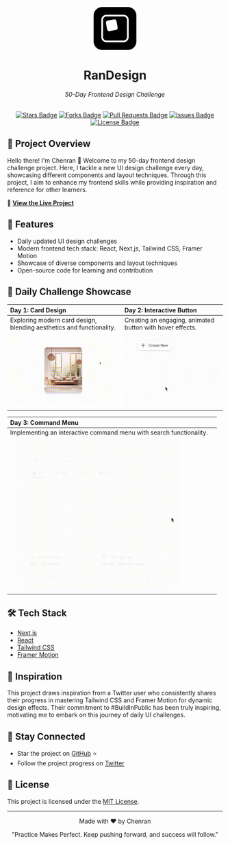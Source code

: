 <div align="center">
  <img src="frontend/public/logo.svg" alt="RanDesign Logo" width="100" height="100">
  <h1>RanDesign</h1>
  <p><em>50-Day Frontend Design Challenge</em></p>
  <br>
  <a href="https://github.com/jw782cn/RanDesign/stargazers"><img src="https://img.shields.io/github/stars/jw782cn/RanDesign" alt="Stars Badge"/></a>
  <a href="https://github.com/jw782cn/RanDesign/network/members"><img src="https://img.shields.io/github/forks/jw782cn/RanDesign" alt="Forks Badge"/></a>
  <a href="https://github.com/jw782cn/RanDesign/pulls"><img src="https://img.shields.io/github/issues-pr/jw782cn/RanDesign" alt="Pull Requests Badge"/></a>
  <a href="https://github.com/jw782cn/RanDesign/issues"><img src="https://img.shields.io/github/issues/jw782cn/RanDesign" alt="Issues Badge"/></a>
  <a href="https://github.com/jw782cn/RanDesign/blob/main/LICENSE"><img src="https://img.shields.io/github/license/jw782cn/RanDesign" alt="License Badge"/></a>
</div>

## 🌟 Project Overview

Hello there! I'm Chenran 👋 Welcome to my 50-day frontend design challenge project. Here, I tackle a new UI design challenge every day, showcasing different components and layout techniques. Through this project, I aim to enhance my frontend skills while providing inspiration and reference for other learners.

**🔗 [View the Live Project](https://RanDesign-psi.vercel.app/)**

## 🚀 Features

- Daily updated UI design challenges
- Modern frontend tech stack: React, Next.js, Tailwind CSS, Framer Motion
- Showcase of diverse components and layout techniques
- Open-source code for learning and contribution

## 📅 Daily Challenge Showcase

| Day 1: Card Design | Day 2: Interactive Button |
|:-------------------|:--------------------------|
| Exploring modern card design, blending aesthetics and functionality. | Creating an engaging, animated button with hover effects. |
| ![Day 1 Demo](/examples/day1.gif) | ![Day 2 Demo](/examples/day2.gif) |

| Day 3: Command Menu |  |
|:---------------------|:--|
| Implementing an interactive command menu with search functionality. |  |
| ![Day 3 Demo](/examples/day3.gif) |  |

## 🛠 Tech Stack

- [Next.js](https://nextjs.org/)
- [React](https://reactjs.org/)
- [Tailwind CSS](https://tailwindcss.com/)
- [Framer Motion](https://www.framer.com/motion/)

## 🌈 Inspiration

This project draws inspiration from a Twitter user who consistently shares their progress in mastering Tailwind CSS and Framer Motion for dynamic design effects. Their commitment to #BuildInPublic has been truly inspiring, motivating me to embark on this journey of daily UI challenges.

## 📣 Stay Connected

- Star the project on [GitHub](https://github.com/jw782cn/RanDesign) ⭐
- Follow the project progress on [Twitter](https://x.com/Nin19536)

## 📜 License

This project is licensed under the [MIT License](LICENSE).

---

<p align="center">Made with ❤️ by Chenran</p>

<p align="center">"Practice Makes Perfect. Keep pushing forward, and success will follow."</p>